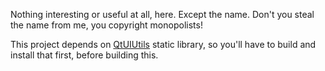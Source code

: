 Nothing interesting or useful at all, here. Except the name. Don't you steal the name from me, you copyright monopolists! 

This project depends on [QtUIUtils](https://github.com/namark/QtUIUtils) static library, so you'll have to build and install that first, before building this.
